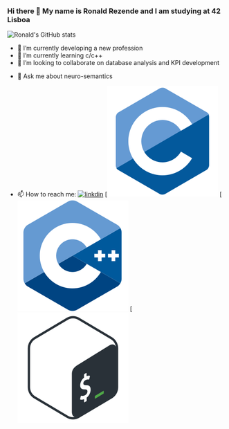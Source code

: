 ### Hi there 👋 My name is Ronald Rezende and I am studying at 42 Lisboa

![Ronald's GitHub stats](https://github-readme-stats.vercel.app/api?username=ronaldprme&show_icons=true&theme=radical)


- 🔭 I’m currently developing a new profession
- 🌱 I’m currently learning c/c++
- 👯 I’m looking to collaborate on database analysis and KPI development
<!-- - 🤔 I’m looking for help with miniRT -->
- 💬 Ask me about neuro-semantics

- 📫 How to reach me: 
[![linkdin](https://img.shields.io/badge/LinkedIn-0077B5?style=for-the-badge&logo=linkedin&logoColor=white)](https://www.linkedin.com/in/ronald-rezende/)
[![linkdin](https://raw.githubusercontent.com/devicons/devicon/master/icons/c/c-original.svg)
[![linkdin](https://github.com/devicons/devicon/blob/master/icons/cplusplus/cplusplus-original.svg)
[![linkdin](https://github.com/devicons/devicon/raw/master/icons/bash/bash-original.svg)
<!-- ⚡ Fun fact: I never knew where I was going, but I knew I was on the right path-->
